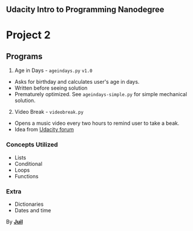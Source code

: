 ## Udacity Intro to Programming Nanodegree
# Project 2

## Programs
1. Age in Days - ```ageindays.py``` ```v1.0```
  - Asks for birthday and calculates user's age in days.
  - Written before seeing solution
  - Prematurely optimized. See ```ageindays-simple.py``` for simple mechanical solution.
2. Video Break - ```videobreak.py```
  - Opens a music video every two hours to remind user to take a beak.
  - Idea from [Udacity forum](https://discussions.udacity.com/t/take-a-break-mini-project/123310)

### Concepts Utilized
- Lists
- Conditional
- Loops
- Functions

### Extra
- Dictionaries
- Dates and time

By [**Juil**](http://juil.me)
